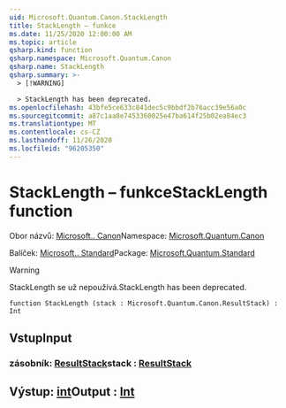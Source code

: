 ```yaml
---
uid: Microsoft.Quantum.Canon.StackLength
title: StackLength – funkce
ms.date: 11/25/2020 12:00:00 AM
ms.topic: article
qsharp.kind: function
qsharp.namespace: Microsoft.Quantum.Canon
qsharp.name: StackLength
qsharp.summary: >-
  > [!WARNING]

  > StackLength has been deprecated.
ms.openlocfilehash: 43bfe5ce633c841dec5c9bbdf2b76acc39e56a0c
ms.sourcegitcommit: a87c1aa8e7453360025e47ba614f25b02ea84ec3
ms.translationtype: MT
ms.contentlocale: cs-CZ
ms.lasthandoff: 11/26/2020
ms.locfileid: "96205350"
---
```

# <a name="stacklength-function"></a><span data-ttu-id="86af5-102">StackLength – funkce</span><span class="sxs-lookup"><span data-stu-id="86af5-102">StackLength function</span></span>

<span data-ttu-id="86af5-103">Obor názvů: [Microsoft.. Canon](xref:Microsoft.Quantum.Canon)</span><span class="sxs-lookup"><span data-stu-id="86af5-103">Namespace: [Microsoft.Quantum.Canon](xref:Microsoft.Quantum.Canon)</span></span>

<span data-ttu-id="86af5-104">Balíček: [Microsoft.. Standard](https://nuget.org/packages/Microsoft.Quantum.Standard)</span><span class="sxs-lookup"><span data-stu-id="86af5-104">Package: [Microsoft.Quantum.Standard](https://nuget.org/packages/Microsoft.Quantum.Standard)</span></span>


> [!WARNING]
> <span data-ttu-id="86af5-105">StackLength se už nepoužívá.</span><span class="sxs-lookup"><span data-stu-id="86af5-105">StackLength has been deprecated.</span></span>



```qsharp
function StackLength (stack : Microsoft.Quantum.Canon.ResultStack) : Int
```


## <a name="input"></a><span data-ttu-id="86af5-106">Vstup</span><span class="sxs-lookup"><span data-stu-id="86af5-106">Input</span></span>

### <a name="stack--resultstack"></a><span data-ttu-id="86af5-107">zásobník: [ResultStack](xref:Microsoft.Quantum.Canon.ResultStack)</span><span class="sxs-lookup"><span data-stu-id="86af5-107">stack : [ResultStack](xref:Microsoft.Quantum.Canon.ResultStack)</span></span>





## <a name="output--int"></a><span data-ttu-id="86af5-108">Výstup: [int](xref:microsoft.quantum.lang-ref.int)</span><span class="sxs-lookup"><span data-stu-id="86af5-108">Output : [Int](xref:microsoft.quantum.lang-ref.int)</span></span>

